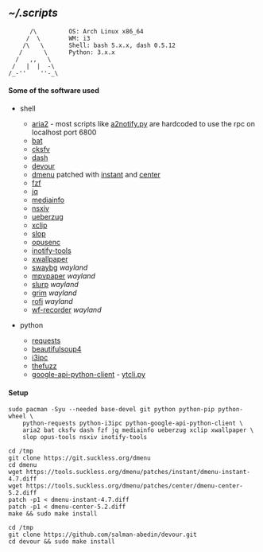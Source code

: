 ## *~/.scripts*
```
      /\         OS: Arch Linux x86_64
     /  \        WM: i3
    /\   \       Shell: bash 5.x.x, dash 0.5.12
   /      \      Python: 3.x.x
  /   ,,   \     
 /   |  |  -\    
/_-''    ''-_\   
```

#### Some of the software used
- shell 
  - [aria2](https://aria2.github.io/) - most scripts like [a2notify.py](python/a2notify.py) are hardcoded to use the rpc on localhost port 6800
  - [bat](https://github.com/sharkdp/bat)
  - [cksfv](http://zakalwe.fi/~shd/foss/cksfv)
  - [dash](http://gondor.apana.org.au/~herbert/dash/)
  - [devour](https://github.com/salman-abedin/devour)
  - [dmenu](https://tools.suckless.org/dmenu/) patched with [instant](https://tools.suckless.org/dmenu/patches/instant/) and [center](https://tools.suckless.org/dmenu/patches/center/)
  - [fzf](https://github.com/junegunn/fzf)
  - [jq](https://github.com/stedolan/jq)
  - [mediainfo](https://mediaarea.net/)
  - [nsxiv](https://github.com/nsxiv/nsxiv)
  - [ueberzug](https://github.com/b1337xyz/ueberzug)
  - [xclip](https://github.com/astrand/xclip)
  - [slop](https://github.com/naelstrof/slop)
  - [opusenc](https://wiki.xiph.org/Opus-tools)
  - [inotify-tools](https://github.com/inotify-tools/inotify-tools)
  - [xwallpaper](https://github.com/stoeckmann/xwallpaper)
  - [swaybg](https://github.com/swaywm/swaybg) *wayland*
  - [mpvpaper](https://github.com/GhostNaN/mpvpaper) *wayland*
  - [slurp](https://github.com/emersion/slurp) *wayland*
  - [grim](https://git.sr.ht/~emersion/grim) *wayland*
  - [rofi](https://github.com/DaveDavenport/rofi) *wayland*
  - [wf-recorder](https://github.com/ammen99/wf-recorder) *wayland*

- python  
  - [requests](https://requests.readthedocs.io/en/latest/)
  - [beautifulsoup4](https://www.crummy.com/software/BeautifulSoup/)
  - [i3ipc](https://github.com/altdesktop/i3ipc-python)
  - [thefuzz](https://github.com/seatgeek/thefuzz)
  - [google-api-python-client](https://github.com/googleapis/google-api-python-client) - [ytcli.py](https://github.com/b1337xyz/scripts/blob/main/python/ytcli.py)


#### Setup
```
sudo pacman -Syu --needed base-devel git python python-pip python-wheel \
    python-requests python-i3ipc python-google-api-python-client \
    aria2 bat cksfv dash fzf jq mediainfo ueberzug xclip xwallpaper \
    slop opus-tools nsxiv inotify-tools
```

```
cd /tmp
git clone https://git.suckless.org/dmenu
cd dmenu
wget https://tools.suckless.org/dmenu/patches/instant/dmenu-instant-4.7.diff
wget https://tools.suckless.org/dmenu/patches/center/dmenu-center-5.2.diff
patch -p1 < dmenu-instant-4.7.diff
patch -p1 < dmenu-center-5.2.diff
make && sudo make install
```

```
cd /tmp
git clone https://github.com/salman-abedin/devour.git
cd devour && sudo make install
```
